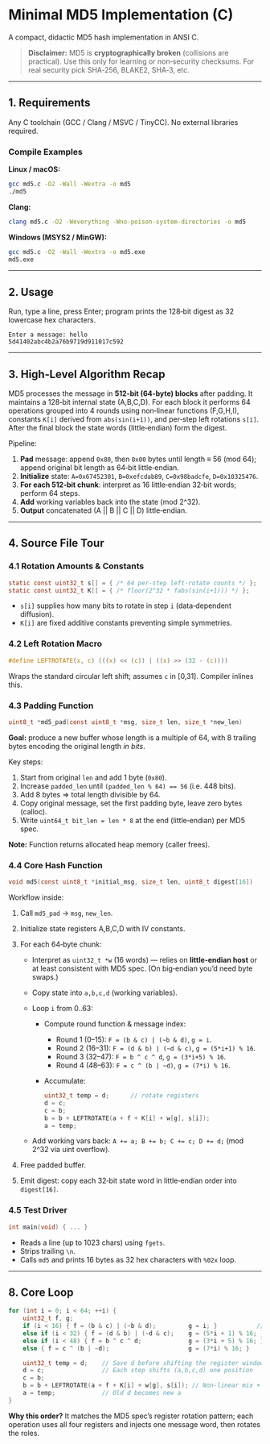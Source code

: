# Minimal MD5 Implementation (C)

A compact, didactic MD5 hash implementation in ANSI C.

> **Disclaimer:** MD5 is **cryptographically broken** (collisions are practical). Use this only for learning or non‑security checksums. For real security pick SHA‑256, BLAKE2, SHA‑3, etc.

---

## 1. Requirements

Any C toolchain (GCC / Clang / MSVC / TinyCC). No external libraries required.

### Compile Examples

**Linux / macOS:**

```bash
gcc md5.c -O2 -Wall -Wextra -o md5
./md5
```

**Clang:**

```bash
clang md5.c -O2 -Weverything -Wno-poison-system-directories -o md5
```

**Windows (MSYS2 / MinGW):**

```bash
gcc md5.c -O2 -Wall -Wextra -o md5.exe
md5.exe
```

---

## 2. Usage

Run, type a line, press Enter; program prints the 128‑bit digest as 32 lowercase hex characters.

```
Enter a message: hello
5d41402abc4b2a76b9719d911017c592
```

---

## 3. High‑Level Algorithm Recap

MD5 processes the message in **512‑bit (64‑byte) blocks** after padding. It maintains a 128‑bit internal state (A,B,C,D). For each block it performs 64 operations grouped into 4 rounds using non‑linear functions (F,G,H,I), constants `K[i]` derived from `abs(sin(i+1))`, and per‑step left rotations `s[i]`. After the final block the state words (little‑endian) form the digest.

Pipeline:

1. **Pad** message: append `0x80`, then `0x00` bytes until length ≡ 56 (mod 64); append original bit length as 64‑bit little‑endian.
2. **Initialize** state: `A=0x67452301`, `B=0xefcdab89`, `C=0x98badcfe`, `D=0x10325476`.
3. **For each 512‑bit chunk**: interpret as 16 little‑endian 32‑bit words; perform 64 steps.
4. **Add** working variables back into the state (mod 2^32).
5. **Output** concatenated (A || B || C || D) little‑endian.

---

## 4. Source File Tour

### 4.1 Rotation Amounts & Constants

```c
static const uint32_t s[] = { /* 64 per-step left-rotate counts */ };
static const uint32_t K[] = { /* floor(2^32 * fabs(sin(i+1))) */ };
```

* `s[i]` supplies how many bits to rotate in step `i` (data‑dependent diffusion).
* `K[i]` are fixed additive constants preventing simple symmetries.

### 4.2 Left Rotation Macro

```c
#define LEFTROTATE(x, c) (((x) << (c)) | ((x) >> (32 - (c))))
```

Wraps the standard circular left shift; assumes `c` in \[0,31]. Compiler inlines this.

### 4.3 Padding Function

```c
uint8_t *md5_pad(const uint8_t *msg, size_t len, size_t *new_len)
```

**Goal:** produce a new buffer whose length is a multiple of 64, with 8 trailing bytes encoding the original length *in bits*.

Key steps:

1. Start from original `len` and add 1 byte (`0x80`).
2. Increase `padded_len` until `(padded_len % 64) == 56` (i.e. 448 bits).
3. Add 8 bytes => total length divisible by 64.
4. Copy original message, set the first padding byte, leave zero bytes (calloc).
5. Write `uint64_t bit_len = len * 8` at the end (little‑endian) per MD5 spec.

**Note:** Function returns allocated heap memory (caller frees).

### 4.4 Core Hash Function

```c
void md5(const uint8_t *initial_msg, size_t len, uint8_t digest[16])
```

Workflow inside:

1. Call `md5_pad` → `msg`, `new_len`.
2. Initialize state registers A,B,C,D with IV constants.
3. For each 64‑byte chunk:

   * Interpret as `uint32_t *w` (16 words) — relies on **little‑endian host** or at least consistent with MD5 spec. (On big‑endian you’d need byte swaps.)
   * Copy state into `a,b,c,d` (working variables).
   * Loop `i` from 0..63:

     * Compute round function & message index:

       * Round 1 (0–15): `F = (b & c) | (~b & d)`, `g = i`.
       * Round 2 (16–31): `F = (d & b) | (~d & c)`, `g = (5*i+1) % 16`.
       * Round 3 (32–47): `F = b ^ c ^ d`, `g = (3*i+5) % 16`.
       * Round 4 (48–63): `F = c ^ (b | ~d)`, `g = (7*i) % 16`.
     * Accumulate:

       ```c
       uint32_t temp = d;      // rotate registers
       d = c;
       c = b;
       b = b + LEFTROTATE(a + f + K[i] + w[g], s[i]);
       a = temp;
       ```
   * Add working vars back: `A += a; B += b; C += c; D += d;` (mod 2^32 via uint overflow).
4. Free padded buffer.
5. Emit digest: copy each 32‑bit state word in little‑endian order into `digest[16]`.

### 4.5 Test Driver

```c
int main(void) { ... }
```

* Reads a line (up to 1023 chars) using `fgets`.
* Strips trailing `\n`.
* Calls `md5` and prints 16 bytes as 32 hex characters with `%02x` loop.

---

## 8. Core Loop

```c
for (int i = 0; i < 64; ++i) {
    uint32_t f, g;
    if (i < 16) { f = (b & c) | (~b & d);         g = i; }           // Round 1
    else if (i < 32) { f = (d & b) | (~d & c);    g = (5*i + 1) % 16; } // Round 2
    else if (i < 48) { f = b ^ c ^ d;             g = (3*i + 5) % 16; } // Round 3
    else { f = c ^ (b | ~d);                      g = (7*i) % 16; }    // Round 4

    uint32_t temp = d;    // Save d before shifting the register window
    d = c;                // Each step shifts (a,b,c,d) one position
    c = b;
    b = b + LEFTROTATE(a + f + K[i] + w[g], s[i]); // Non-linear mix + constant + data word + rotate
    a = temp;             // Old d becomes new a
}
```

**Why this order?** It matches the MD5 spec’s register rotation pattern; each operation uses all four registers and injects one message word, then rotates the roles.